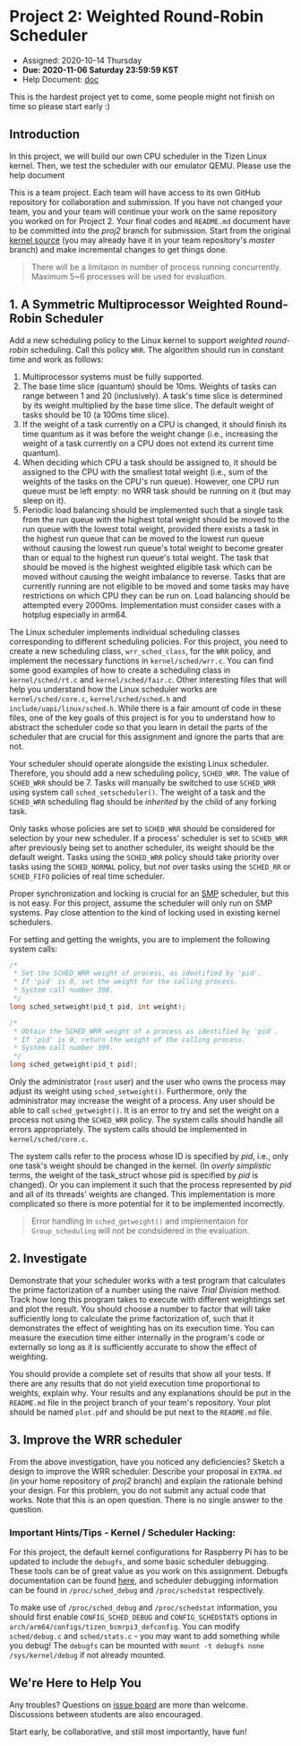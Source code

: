 # Project 2: Weighted Round-Robin Scheduler

* Assigned: 2020-10-14 Thursday 
* **Due: 2020-11-06  Saturday 23:59:59 KST**
* Help Document: [doc](link)

This is the hardest project yet to come, some people might not finish on time so please start early :)

## Introduction

In this project, we will build our own CPU scheduler in the Tizen Linux kernel. Then, we test the scheduler with our emulator QEMU.
Please use the help document 

This is a team project.
Each team will have access to its own GitHub repository for collaboration and submission.
If you have not changed your team, you and your team will continue your work on the same repository you worked on for Project 2.
Your final codes and `README.md` document have to be committed into the _proj2_ branch for submission.
Start from the original [kernel source](https://github.com/ijsilver/tizen-5.0-rpi3) (you may already have it in your team repository's _master_ branch) and make incremental changes to get things done.

> There will be a limitaion in number of process running concurrently. Maximum 5~6 processes will be used for evaluation.

## 1. A Symmetric Multiprocessor Weighted Round-Robin Scheduler 

Add a new scheduling policy to the Linux kernel to support _weighted round-robin_ scheduling.
Call this policy `WRR`.
The algorithm should run in constant time and work as follows:

  1. Multiprocessor systems must be fully supported.
  2. The base time slice (quantum) should be 10ms.
     Weights of tasks can range between 1 and 20 (inclusively).
     A task's time slice is determined by its weight multiplied by the base time slice.
     The default weight of tasks should be 10 (a 100ms time slice).
  3. If the weight of a task currently on a CPU is changed, it should finish its time quantum as it was before the weight change (i.e., increasing the weight of a task currently on a CPU does not extend its current time quantum).
  4. When deciding which CPU a task should be assigned to, it should be assigned to the CPU with the smallest total weight (i.e., sum of the weights of the tasks on the CPU's run queue). However, one CPU run queue must be left empty: no WRR task should be running on it (but may sleep on it).
  5. Periodic load balancing should be implemented such that a single task from the run queue with the highest total weight should be moved to the run queue with the lowest total weight, provided there exists a task in the highest run queue that can be moved to the lowest run queue without causing the lowest run queue's total weight to become greater than or equal to the highest run queue's total weight.
     The task that should be moved is the highest weighted eligible task which can be moved without causing the weight imbalance to reverse.
     Tasks that are currently running are not eligible to be moved and some tasks may have restrictions on which CPU they can be run on.
     Load balancing should be attempted every 2000ms. Implementation must consider cases with a hotplug especially in arm64. 

The Linux scheduler implements individual scheduling classes corresponding to different scheduling policies.
For this project, you need to create a new scheduling class, `wrr_sched_class`, for the `WRR` policy, and implement the necessary functions in `kernel/sched/wrr.c`.
You can find some good examples of how to create a scheduling class in `kernel/sched/rt.c` and `kernel/sched/fair.c`.
Other interesting files that will help you understand how the Linux scheduler works are `kernel/sched/core.c`, `kernel/sched/sched.h` and `include/uapi/linux/sched.h`.
While there is a fair amount of code in these files, one of the key goals of this project is for you to understand how to abstract the scheduler code so that you learn in detail the parts of the scheduler that are crucial for this assignment and ignore the parts that are not.

Your scheduler should operate alongside the existing Linux scheduler.
Therefore, you should add a new scheduling policy, `SCHED_WRR`.
The value of `SCHED_WRR` should be 7.
Tasks will manually be switched to use `SCHED_WRR` using system call `sched_setscheduler()`.
The weight of a task and the `SCHED_WRR` scheduling flag should be _inherited_ by the child of any forking task.

Only tasks whose policies are set to `SCHED_WRR` should be considered for selection by your new scheduler.
If a process' scheduler is set to `SCHED_WRR` after previously being set to another scheduler, its weight should be the default weight.
Tasks using the `SCHED_WRR` policy should take priority over tasks using the `SCHED_NORMAL` policy, but _not_ over tasks using the `SCHED_RR` or `SCHED_FIFO` policies of real time scheduler.

Proper synchronization and locking is crucial for an [SMP](https://en.wikipedia.org/wiki/Symmetric_multiprocessing) scheduler, but this is not easy.
For this project, assume the scheduler will only run on SMP systems.
Pay close attention to the kind of locking used in existing kernel schedulers.

For setting and getting the weights, you are to implement the following system calls:
```c
/*
 * Set the SCHED_WRR weight of process, as identified by 'pid'.
 * If 'pid' is 0, set the weight for the calling process.
 * System call number 398.
 */
long sched_setweight(pid_t pid, int weight);

/*
 * Obtain the SCHED_WRR weight of a process as identified by 'pid'.
 * If 'pid' is 0, return the weight of the calling process.
 * System call number 399.
 */
long sched_getweight(pid_t pid);
```

Only the administrator (`root` user) and the user who owns the process may adjust its weight using `sched_setweight()`.
Furthermore, only the administrator may increase the weight of a process.
Any user should be able to call `sched_getweight()`.
It is an error to try and set the weight on a process not using the `SCHED_WRR` policy.
The system calls should handle all errors appropriately.
The system calls should be implemented in `kernel/sched/core.c`.

The system calls refer to the process whose ID is specified by _pid_, i.e., only one task's weight should be changed in the kernel.
(In _overly simplistic_ terms, the weight of the task_struct whose pid is specified by _pid_ is changed).
Or you can implement it such that the process represented by _pid_ and all of its threads' weights are changed.
This implementation is more complicated so there is more potential for it to be implemented incorrectly.

> Error handling in `sched_getweight()` and implementaion for `Group_scheduling` will not be condsidered in the evaluation. 

## 2. Investigate 

Demonstrate that your scheduler works with a test program that calculates the prime factorization of a number using the naive _Trial Division_ method.
Track how long this program takes to execute with different weightings set and plot the result.
You should choose a number to factor that will take sufficiently long to calculate the prime factorization of, such that it demonstrates the effect of weighting has on its execution time.
You can measure the execution time either internally in the program's code or externally so long as it is sufficiently accurate to show the effect of weighting.

You should provide a complete set of results that show all your tests.
If there are any results that do not yield execution time proportional to weights, explain why.
Your results and any explanations should be put in the `README.md` file in the project branch of your team's repository.
Your plot should be named `plot.pdf` and should be put next to the `README.md` file.

## 3. Improve the WRR scheduler 

From the above investigation, have you noticed any deficiencies?
Sketch a design to improve the WRR scheduler.
Describe your proposal in `EXTRA.md` (in your home repository of _proj2_ branch) and explain the rationale behind your design.
For this problem, you do not submit any actual code that works.
Note that this is an open question.
There is no single answer to the question.

### Important Hints/Tips - Kernel / Scheduler Hacking:

For this project, the default kernel configurations for Raspberry Pi has to be updated to include the `debugfs`, and some basic scheduler debugging.
These tools can be of great value as you work on this assignment.
Debugfs documentation can be found [here](https://www.kernel.org/doc/Documentation/filesystems/debugfs.txt), and scheduler debugging information can be found in `/proc/sched_debug` and `/proc/schedstat` respectively.

To make use of `/proc/sched_debug` and `/proc/schedstat` information, you should first enable `CONFIG_SCHED_DEBUG` and `CONFIG_SCHEDSTATS` options in `arch/arm64/configs/tizen_bcmrpi3_defconfig`.
You can modify `sched/debug.c` and `sched/stats.c` - you may want to add something while you debug!
The `debugfs` can be mounted with `mount -t debugfs none /sys/kernel/debug` if not already mounted.


## We're Here to Help You

Any troubles? Questions on [issue board](https://github.com/Jim741305/osfall2020/issues) are more than welcome. Discussions between students are also encouraged.

Start early, be collaborative, and still most importantly, have fun!
